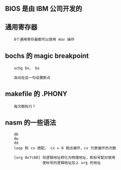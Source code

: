 ## BIOS 是由 IBM 公司开发的

## 通用寄存器
```
    8个通用寄存器都可以使用 mov 操作
```

## bochs 的 magic breakpoint
```
    xchg bx， bx
    
    自动在这一句设置断点
```

## makefile 的 .PHONY
```
    每次都执行？
```

## nasm 的一些语法
```
    db
    dw
    dd
    loop 和 cx 搭配， cx = 0 跳出循环，cx 代表循环的次数
    
    [org 0x7c00] 将逻辑地址转化为物理地址，和标号配对使用
                 使标号的逻辑地址加上 org 的地址
```